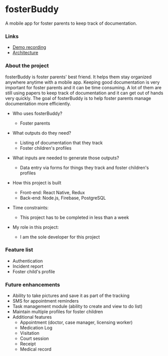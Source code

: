 # fosterBuddy
A mobile app for foster parents to keep track of documentation.

### Links
   * [Demo recording](https://youtu.be/mC0os1eOcM8)
   * [Architecture](https://github.com/lukitos/fosterBuddy/blob/master/architecture.png)

### About the project
fosterBuddy is foster parents' best friend. It helps them stay organized anywhere anytime with a mobile app. Keeping good documentation is very important for foster parents and it can be time consuming. A lot of them are still using papers to keep track of documentation and it can get out of hands very quickly. The goal of fosterBuddy is to help foster parents manage documentation more efficiently.

* Who uses fosterBuddy?
    * Foster parents

* What outputs do they need?
    * Listing of documentation that they track
    * Foster children's profiles

* What inputs are needed to generate those outputs?
    * Data entry via forms for things they track and foster children's profiles

* How this project is built
    * Front-end: React Native, Redux
    * Back-end: Node.js, Firebase, PostgreSQL
    
* Time constraints:
    * This project has to be completed in less than a week

* My role in this project:
    * I am the sole developer for this project

### Feature list
* Authentication
* Incident report
* Foster child's profile

### Future enhancements
* Ability to take pictures and save it as part of the tracking
* SMS for appointment reminders
* Task management module (ability to create and view to do list)
* Maintain multiple profiles for foster children
* Additional features
  * Appointment (doctor, case manager, licensing worker)
  * Medication Log
  * Visitation
  * Court session
  * Receipt
  * Medical record

